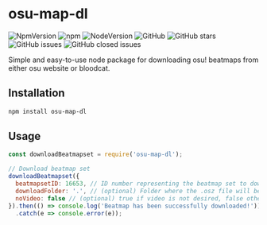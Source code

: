 # osu-map-dl
![NpmVersion](https://img.shields.io/npm/v/osu-map-dl.svg?style=flat-square)
![npm](https://img.shields.io/npm/dt/osu-map-dl.svg?style=flat-square)
![NodeVersion](https://img.shields.io/node/v/osu-map-dl.svg?style=flat-square)
![GitHub](https://img.shields.io/github/license/loarca/osu-map-dl.svg?style=flat-square)
![GitHub stars](https://img.shields.io/github/stars/loarca/osu-map-dl.svg?style=flat-square&label=Stars)
![GitHub issues](https://img.shields.io/github/issues/loarca/osu-map-dl.svg?style=flat-square)
![GitHub closed issues](https://img.shields.io/github/issues-closed/loarca/osu-map-dl.svg?style=flat-square)

Simple and easy-to-use node package for downloading osu! beatmaps from either osu website or bloodcat.

## Installation
```sh
npm install osu-map-dl
```

## Usage
```js
const downloadBeatmapset = require('osu-map-dl');

// Download beatmap set
downloadBeatmapset({
  beatmapsetID: 16653, // ID number representing the beatmap set to download
  downloadFolder: '.', // (optional) Folder where the .osz file will be saved
  noVideo: false // (optional) true if video is not desired, false otherwise
}).then(() => console.log('Beatmap has been successfully downloaded!'))
  .catch(e => console.error(e));
````
